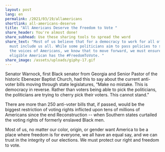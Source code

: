 ```yaml
---
layout: post
lang: en
permalink: /2021/03/19/allamericans
shortlink: all-americans-deserve
title: "All Americans Deserve the Freedom to Vote "
share_header: You're almost done!
share_subhead: Use these sharing tools to spread the word
share_text: "Most of us believe that for a democracy to work for all of us, it
  must include us all. While some politicians aim to pass policies to silence
  the voices of Americans, we know that to move forward, we must ensure every
  eligible American has the #FreedomToVote. "
share_image: /assets/uploads/giphy-17.gif
---
```

Senator Warnock, first Black senator from Georgia and Senior Pastor of the historic Ebenezer Baptist Church, had this to say about the current anti-voter bills moving through state legislatures, “Make no mistake. This is democracy in reverse. Rather than voters being able to pick the politicians, the politicians are trying to cherry pick their voters. This cannot stand.” 

There are more than 250 anti-voter bills that, if passed, would be the biggest restriction of voting rights inflicted upon tens of millions of Americans since the end Reconstruction -- when Southern states curtailed the voting rights of formerly enslaved Black men. 

Most of us, no matter our color, origin, or gender want America to be a place where freedom is for everyone, we all have an equal say, and we can trust in the integrity of our elections. We must protect our right and freedom to vote.